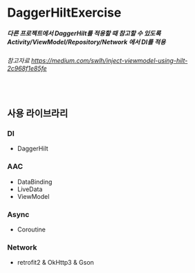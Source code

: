 # DaggerHiltExercise

##### 다른 프로젝트에서 DaggerHilt를 적용할 때 참고할 수 있도록 Activity/ViewModel/Repository/Network 에서 DI를 적용

###### 참고자료 https://medium.com/swlh/inject-viewmodel-using-hilt-2c968f1e85fe

</br>

## 사용 라이브라리
### DI
- DaggerHilt

### AAC
- DataBinding
- LiveData
- ViewModel

### Async
- Coroutine

### Network
- retrofit2 & OkHttp3 & Gson
